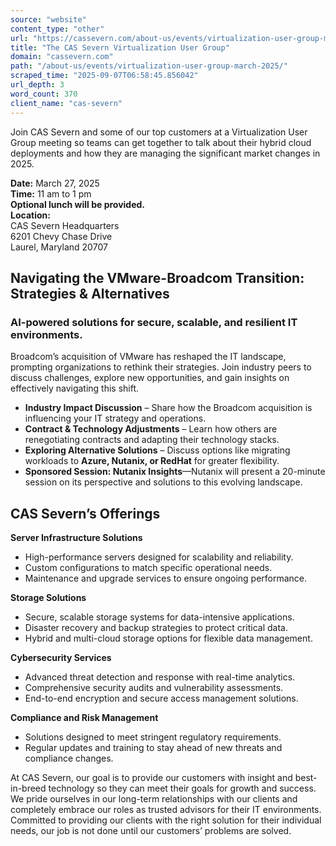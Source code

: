 ```yaml
---
source: "website"
content_type: "other"
url: "https://cassevern.com/about-us/events/virtualization-user-group-march-2025/"
title: "The CAS Severn Virtualization User Group"
domain: "cassevern.com"
path: "/about-us/events/virtualization-user-group-march-2025/"
scraped_time: "2025-09-07T06:58:45.856042"
url_depth: 3
word_count: 370
client_name: "cas-severn"
---
```


Join CAS Severn and some of our top customers at a Virtualization User Group meeting so teams can get together to talk about their hybrid cloud deployments and how they are managing the significant market changes in 2025.

**Date:** March 27, 2025  
**Time:** 11 am to 1 pm  
**Optional lunch will be provided.**  
**Location:**  
CAS Severn Headquarters  
6201 Chevy Chase Drive  
Laurel, Maryland 20707

## Navigating the VMware-Broadcom Transition: Strategies & Alternatives

### AI-powered solutions for secure, scalable, and resilient IT environments.

Broadcom’s acquisition of VMware has reshaped the IT landscape, prompting organizations to rethink their strategies. Join industry peers to discuss challenges, explore new opportunities, and gain insights on effectively navigating this shift.

* **Industry Impact Discussion** – Share how the Broadcom acquisition is influencing your IT strategy and operations.
* **Contract & Technology Adjustments** – Learn how others are renegotiating contracts and adapting their technology stacks.
* **Exploring Alternative Solutions** – Discuss options like migrating workloads to **Azure, Nutanix, or RedHat** for greater flexibility.
* **Sponsored Session: Nutanix Insights**—Nutanix will present a 20-minute session on its perspective and solutions to this evolving landscape.

## CAS Severn’s Offerings

**Server Infrastructure Solutions**

* High-performance servers designed for scalability and reliability.
* Custom configurations to match specific operational needs.
* Maintenance and upgrade services to ensure ongoing performance.

**Storage Solutions**

* Secure, scalable storage systems for data-intensive applications.
* Disaster recovery and backup strategies to protect critical data.
* Hybrid and multi-cloud storage options for flexible data management.

**Cybersecurity Services**

* Advanced threat detection and response with real-time analytics.
* Comprehensive security audits and vulnerability assessments.
* End-to-end encryption and secure access management solutions.

**Compliance and Risk Management**

* Solutions designed to meet stringent regulatory requirements.
* Regular updates and training to stay ahead of new threats and compliance changes.

At CAS Severn, our goal is to provide our customers with insight and best-in-breed technology so they can meet their goals for growth and success. We pride ourselves in our long-term relationships with our clients and completely embrace our roles as trusted advisors for their IT environments. Committed to providing our clients with the right solution for their individual needs, our job is not done until our customers’ problems are solved.